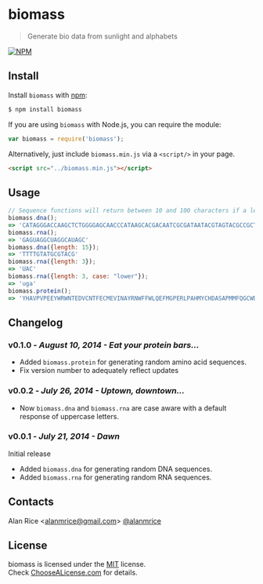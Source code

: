 # biomass

> Generate bio data from sunlight and alphabets

[![NPM](https://nodei.co/npm/biomass.png?downloads=true&downloadRank=true&stars=true)](https://nodei.co/npm/biomass/)

Install
-----

Install ```biomass``` with [npm](//npmjs.org):

```sh
$ npm install biomass
```
If you are using ```biomass``` with Node.js, you can require the module:
```js
var biomass = require('biomass');
```
Alternatively, just include `biomass.min.js` via a `<script/>` in your page.
```html
<script src="../biomass.min.js"></script>
```

Usage
-----

```js
// Sequence functions will return between 10 and 100 characters if a length is not specified:
biomass.dna();
=> 'CATAGGGACCAAGCTCTGGGGAGCAACCCATAAGCACGACAATCGCGATAATACGTAGTACGCCGCTTGGTTCGTGCCTTCCCGCGCG'
biomass.rna();
=> 'GAGUAGGCUAGGCAUAGC'
biomass.dna({length: 15});
=> 'TTTTGTATGCGTACG'
biomass.rna({length: 3});
=> 'UAC'
biomass.rna({length: 3, case: "lower"});
=> 'uga'
biomass.protein();
=> 'YHAVPVPEEYWRWNTEDVCNTFECMEVINAYRNWFFWLQEFMGPERLPAHMYCHDASAPMMFQGCWDHEEKDMGCVGP'
```

Changelog
-----
### v0.1.0 - _August 10, 2014 - Eat your protein bars..._
* Added `biomass.protein` for generating random amino acid sequences.
* Fix version number to adequately reflect updates

### v0.0.2 - _July 26, 2014 - Uptown, downtown..._
* Now `biomass.dna` and `biomass.rna` are case aware with a default response of uppercase letters.

### v0.0.1 - _July 21, 2014 - Dawn_
Initial release
* Added `biomass.dna` for generating random DNA sequences.
* Added `biomass.rna` for generating random RNA sequences.

Contacts
-----
Alan Rice <[alanmrice@gmail.com](mailto:alanmrice@gmail.com)> [@alanmrice](//twitter.com/alanmrice)

License
-----

biomass is licensed under the [MIT](https://raw.github.com/alanrice/biomass/master/LICENSE) license.  
Check [ChooseALicense.com](http://choosealicense.com/licenses/mit) for details.
